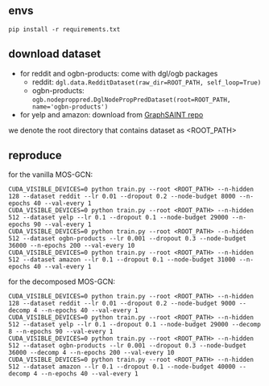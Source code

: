 ## envs

```
pip install -r requirements.txt
```

## download dataset

* for reddit and ogbn-products: come with dgl/ogb packages
    * reddit: `dgl.data.RedditDataset(raw_dir=ROOT_PATH, self_loop=True)`
    * ogbn-products: `ogb.nodeproppred.DglNodePropPredDataset(root=ROOT_PATH, name='ogbn-products')`
* for yelp and amazon: download from [GraphSAINT repo](https://github.com/GraphSAINT/GraphSAINT)

we denote the root directory that contains dataset as <ROOT_PATH>

## reproduce 

for the vanilla MOS-GCN:
```
CUDA_VISIBLE_DEVICES=0 python train.py --root <ROOT_PATH> --n-hidden 128 --dataset reddit --lr 0.01 --dropout 0.2 --node-budget 8000 --n-epochs 40 --val-every 1
CUDA_VISIBLE_DEVICES=0 python train.py --root <ROOT_PATH> --n-hidden 512 --dataset yelp --lr 0.1 --dropout 0.1 --node-budget 29000 --n-epochs 90 --val-every 1
CUDA_VISIBLE_DEVICES=0 python train.py --root <ROOT_PATH> --n-hidden 512 --dataset ogbn-products --lr 0.001 --dropout 0.3 --node-budget 36000 --n-epochs 200 --val-every 10
CUDA_VISIBLE_DEVICES=0 python train.py --root <ROOT_PATH> --n-hidden 512 --dataset amazon --lr 0.1 --dropout 0.1 --node-budget 31000 --n-epochs 40 --val-every 1
```

for the decomposed MOS-GCN:
```
CUDA_VISIBLE_DEVICES=0 python train.py --root <ROOT_PATH> --n-hidden 128 --dataset reddit --lr 0.01 --dropout 0.2 --node-budget 9000 --decomp 4 --n-epochs 40 --val-every 1
CUDA_VISIBLE_DEVICES=0 python train.py --root <ROOT_PATH> --n-hidden 512 --dataset yelp --lr 0.1 --dropout 0.1 --node-budget 29000 --decomp 8 --n-epochs 90 --val-every 1
CUDA_VISIBLE_DEVICES=0 python train.py --root <ROOT_PATH> --n-hidden 512 --dataset ogbn-products --lr 0.001 --dropout 0.3 --node-budget 36000 --decomp 4 --n-epochs 200 --val-every 10
CUDA_VISIBLE_DEVICES=0 python train.py --root <ROOT_PATH> --n-hidden 512 --dataset amazon --lr 0.1 --dropout 0.1 --node-budget 40000 --decomp 4 --n-epochs 40 --val-every 1
```

